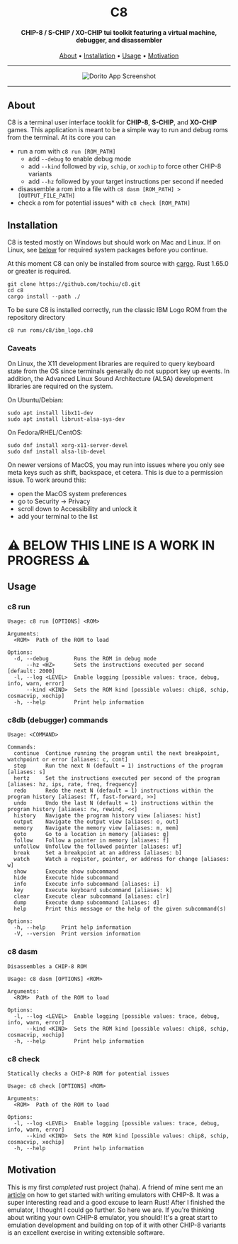 <h1 align="center">
  <b>C8</b>
</h1>

<h4 align="center"><b>CHIP-8 / S-CHIP / XO-CHIP</b> tui toolkit featuring a virtual machine, debugger, and disassembler</h4>

<p align="center">
  <a href="#about">About</a> •
  <a href="#installation">Installation</a> •
  <a href="#usage">Usage</a> •
  <a href="#motivation">Motivation</a>
</p>

---

<p align="center">
 <img src="https://cdn.nerdschalk.com/wp-content/uploads/2021/09/screenshot-098.png" alt="Dorito App Screenshot">
</p>

---

## About

C8 is a terminal user interface tooklit for **CHIP-8**, **S-CHIP**, and **XO-CHIP** games. This application is meant to be a simple way to run and debug roms from the terminal. At its core you can 
* run a rom with `c8 run [ROM_PATH]`
    * add `--debug` to enable debug mode
    * add `--kind` followed by `vip`, `schip`, or `xochip` to force other CHIP-8 variants
    * add `--hz` followed by your target instructions per second if needed
* disassemble a rom into a file with `c8 dasm [ROM_PATH] > [OUTPUT_FILE_PATH]`
* check a rom for potential issues* with `c8 check [ROM_PATH]`

## Installation

C8 is tested mostly on Windows but should work on Mac and Linux. If on Linux, see [below](#caveats) for required system packages before you continue.

At this moment C8 can only be installed from source with [cargo](https://crates.io/). Rust 1.65.0 or greater is required.

```
git clone https://github.com/tochiu/c8.git
cd c8
cargo install --path ./
```
To be sure C8 is installed correctly, run the classic IBM Logo ROM from the repository directory
```
c8 run roms/c8/ibm_logo.ch8
```

### Caveats

On Linux, the X11 development libraries are required to query keyboard state from the OS since terminals generally do not support key up events. In addition, the Advanced Linux Sound Architecture (ALSA) development libraries are required on the system.

On Ubuntu/Debian:
```
sudo apt install libx11-dev
sudo apt install librust-alsa-sys-dev
```

On Fedora/RHEL/CentOS:
```
sudo dnf install xorg-x11-server-devel
sudo dnf install alsa-lib-devel
```

On newer versions of MacOS, you may run into issues where you only see meta keys such as shift,
backspace, et cetera. This is due to a permission issue. To work around this:

* open the MacOS system preferences
* go to Security -> Privacy
* scroll down to Accessibility and unlock it
* add your terminal to the list

<h1><b>⚠️ BELOW THIS LINE IS A WORK IN PROGRESS ⚠️</b></h1>

## Usage

### c8 run
```
Usage: c8 run [OPTIONS] <ROM>

Arguments:
  <ROM>  Path of the ROM to load

Options:
  -d, --debug        Runs the ROM in debug mode
      --hz <HZ>      Sets the instructions executed per second [default: 2000]
  -l, --log <LEVEL>  Enable logging [possible values: trace, debug, info, warn, error]
      --kind <KIND>  Sets the ROM kind [possible values: chip8, schip, cosmacvip, xochip]
  -h, --help         Print help information
```
### c8db (debugger) commands
```
Usage: <COMMAND>

Commands: 
  continue  Continue running the program until the next breakpoint, watchpoint or error [aliases: c, cont]
  step      Run the next N (default = 1) instructions of the program [aliases: s]
  hertz     Set the instructions executed per second of the program [aliases: hz, ips, rate, freq, frequency]
  redo      Redo the next N (default = 1) instructions within the program history [aliases: ff, fast-forward, >>]
  undo      Undo the last N (default = 1) instructions within the program history [aliases: rw, rewind, <<]
  history   Navigate the program history view [aliases: hist]
  output    Navigate the output view [aliases: o, out]
  memory    Navigate the memory view [aliases: m, mem]
  goto      Go to a location in memory [aliases: g]
  follow    Follow a pointer in memory [aliases: f]
  unfollow  Unfollow the followed pointer [aliases: uf]
  break     Set a breakpoint at an address [aliases: b]
  watch     Watch a register, pointer, or address for change [aliases: w]
  show      Execute show subcommand
  hide      Execute hide subcommand
  info      Execute info subcommand [aliases: i]
  key       Execute keyboard subcommand [aliases: k]
  clear     Execute clear subcommand [aliases: clr]
  dump      Execute dump subcommand [aliases: d]
  help      Print this message or the help of the given subcommand(s)

Options:
  -h, --help     Print help information
  -V, --version  Print version information
```

### c8 dasm
```
Disassembles a CHIP-8 ROM

Usage: c8 dasm [OPTIONS] <ROM>

Arguments:
  <ROM>  Path of the ROM to load

Options:
  -l, --log <LEVEL>  Enable logging [possible values: trace, debug, info, warn, error]
      --kind <KIND>  Sets the ROM kind [possible values: chip8, schip, cosmacvip, xochip]
  -h, --help         Print help information
```
### c8 check
```
Statically checks a CHIP-8 ROM for potential issues

Usage: c8 check [OPTIONS] <ROM>

Arguments:
  <ROM>  Path of the ROM to load

Options:
  -l, --log <LEVEL>  Enable logging [possible values: trace, debug, info, warn, error]
      --kind <KIND>  Sets the ROM kind [possible values: chip8, schip, cosmacvip, xochip]
  -h, --help         Print help information
```
## Motivation
This is my first _completed_ rust project (haha). A friend of mine sent me an [article](https://tobiasvl.github.io/blog/write-a-chip-8-emulator/) on how to get started with writing emulators with CHIP-8. It was a super interesting read and a good excuse to learn Rust! After I finished the emulator, I thought I could go further. So here we are. If you're thinking about writing your own CHIP-8 emulator, you should! It's a great start to emulation development and building on top of it with other CHIP-8 variants is an excellent exercise in writing extensible software.